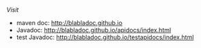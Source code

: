 *Visit*
  * maven doc: http://blabladoc.github.io
  * Javadoc: http://blabladoc.github.io/apidocs/index.html
  * test Javadoc: http://blabladoc.github.io/testapidocs/index.html
